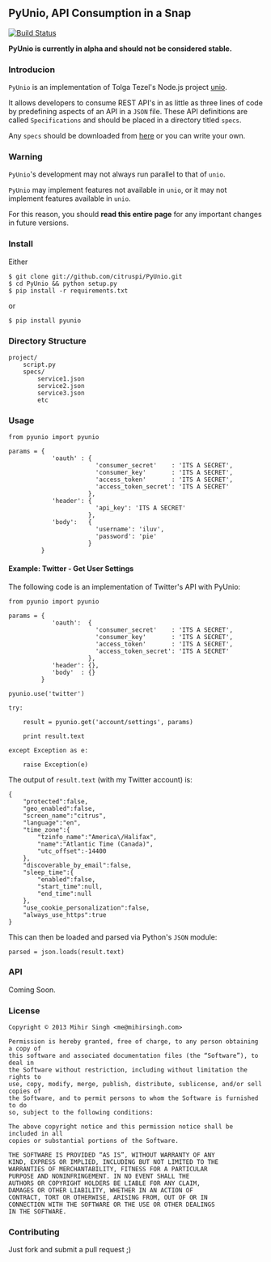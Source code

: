 ## PyUnio, API Consumption in a Snap

[![Build Status](https://travis-ci.org/charz/PyUnio.png?branch=master)](https://travis-ci.org/charz/PyUnio)

__PyUnio is currently in alpha and should not be considered stable.__

### Introducion

`PyUnio` is an implementation of Tolga Tezel's Node.js project [unio](https://github.com/ttezel/unio). 
 
It allows developers to consume REST API's in as little as three lines of code by predefining aspects of an API in a `JSON` file. These API definitions are called `Specifications` and should be placed in a directory titled `specs`.

Any `specs` should be downloaded from [here](https://github.com/ttezel/unio/tree/master/specs) or you can write your own.

### Warning

`PyUnio`'s development may not always run parallel to that of `unio`. 

`PyUnio` may implement features not available in `unio`, or it may not implement features available in `unio`.

For this reason, you should __read this entire page__ for any important changes in future versions.

### Install

Either

	$ git clone git://github.com/citruspi/PyUnio.git
	$ cd PyUnio && python setup.py
	$ pip install -r requirements.txt
    
or

	$ pip install pyunio
	
### Directory Structure

	project/
		script.py
		specs/
			service1.json
			service2.json
			service3.json			
			etc
	
### Usage

	from pyunio import pyunio

	params = {
				'oauth' : {
                            'consumer_secret'    : 'ITS A SECRET',
                			'consumer_key'       : 'ITS A SECRET',
                			'access_token'       : 'ITS A SECRET',
                			'access_token_secret': 'ITS A SECRET'								
						  },
				'header': {
                			'api_key': 'ITS A SECRET'
						  },
				'body':   {
                			'username': 'iluv',
                			'password': 'pie'
						  }
			 }

#### Example: Twitter - Get User Settings

The following code is an implementation of Twitter's API with PyUnio:

	from pyunio import pyunio
	
	params = {
	            'oauth':  {
							'consumer_secret'    : 'ITS A SECRET',
                			'consumer_key'       : 'ITS A SECRET',
                			'access_token'       : 'ITS A SECRET',
                			'access_token_secret': 'ITS A SECRET'
				          },
				'header': {},
				'body'  : {}
			 }
	
	pyunio.use('twitter')
	
	try:
	
		result = pyunio.get('account/settings', params)
	
		print result.text
		
	except Exception as e:
	
		raise Exception(e)

The output of `result.text` (with my Twitter account) is:

	{
		"protected":false,
		"geo_enabled":false,
		"screen_name":"citrus",
		"language":"en",
		"time_zone":{
			"tzinfo_name":"America\/Halifax",
			"name":"Atlantic Time (Canada)",
			"utc_offset":-14400
		},
		"discoverable_by_email":false,
		"sleep_time":{
			"enabled":false,
			"start_time":null,
			"end_time":null
		},
		"use_cookie_personalization":false,
		"always_use_https":true
	}

This can then be loaded and parsed via Python's `JSON` module:

	parsed = json.loads(result.text)

### API

Coming Soon.

### License

	Copyright © 2013 Mihir Singh <me@mihirsingh.com>
    
    Permission is hereby granted, free of charge, to any person obtaining a copy of 
    this software and associated documentation files (the “Software”), to deal in 
    the Software without restriction, including without limitation the rights to 
    use, copy, modify, merge, publish, distribute, sublicense, and/or sell copies of 
    the Software, and to permit persons to whom the Software is furnished to do 
    so, subject to the following conditions:
    
    The above copyright notice and this permission notice shall be included in all 
    copies or substantial portions of the Software.
    
    THE SOFTWARE IS PROVIDED “AS IS”, WITHOUT WARRANTY OF ANY 
    KIND, EXPRESS OR IMPLIED, INCLUDING BUT NOT LIMITED TO THE 
    WARRANTIES OF MERCHANTABILITY, FITNESS FOR A PARTICULAR 
    PURPOSE AND NONINFRINGEMENT. IN NO EVENT SHALL THE 
    AUTHORS OR COPYRIGHT HOLDERS BE LIABLE FOR ANY CLAIM, 
    DAMAGES OR OTHER LIABILITY, WHETHER IN AN ACTION OF 
    CONTRACT, TORT OR OTHERWISE, ARISING FROM, OUT OF OR IN 
    CONNECTION WITH THE SOFTWARE OR THE USE OR OTHER DEALINGS 
    IN THE SOFTWARE.
    
### Contributing

Just fork and submit a pull request ;)
